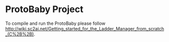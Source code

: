 # ProtoBaby Project

To compile and run the ProtoBaby please follow http://wiki.sc2ai.net/Getting_started_for_the_Ladder_Manager_from_scratch_(C%2B%2B).
